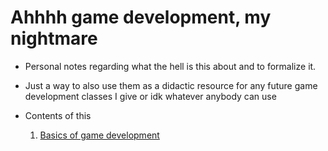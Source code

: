 # Ahhhh game development, my nightmare

+ Personal notes regarding what the hell is this about and to formalize it.
+ Just a way to also use them as a didactic resource for any future game development classes I give or idk whatever anybody can use

+ Contents of this
    1. [Basics of game development]("./BasicsOfIt.md")
